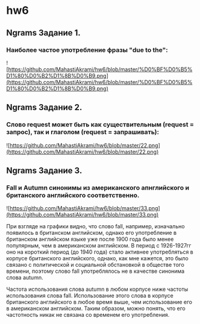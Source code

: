 # hw6

## Ngrams Задание 1.

### Наиболее частое употребление фразы "due to the":
![https://github.com/MahastiAkrami/hw6/blob/master/%D0%BF%D0%B5%D1%80%D0%B2%D1%8B%D0%B9.png](https://github.com/MahastiAkrami/hw6/blob/master/%D0%BF%D0%B5%D1%80%D0%B2%D1%8B%D0%B9.png)

## Ngrams Задание 2. 

### Слово request может быть как существительным (request = запрос), так и глаголом (request = запрашивать):
![https://github.com/MahastiAkrami/hw6/blob/master/22.png](https://github.com/MahastiAkrami/hw6/blob/master/22.png)

## Ngrams Задание 3. 

### Fall и Autumn синонимы из американского апнглийского и британского английского соответственно. 

![https://github.com/MahastiAkrami/hw6/blob/master/33.png](https://github.com/MahastiAkrami/hw6/blob/master/33.png)

При взгляде на графики видно, что слово fall, например, изначально появилось в британском английском, однако его употребление в британском английском языке уже после 1900 года было менее популярным, чем в американском английском. В период с 1926-1927гг оно на короткий период (до 1940 года) стало активнее употребляться в корпусе британского английского, однако, как мне кажется, это было связано с политической и социальной обстановкой в обществе того времени, поэтому слово fall употреблялось не в качестве синонима слова autumn. 

Частота использования слова autumn в любом корпусе ниже частоты использования слова fall. Использование этого слова в корпусе британского английского в любое время выше, чем использование его в американском английском. Таким образом, можно понять, что его частотность никак не связана со временем его употребления. 
